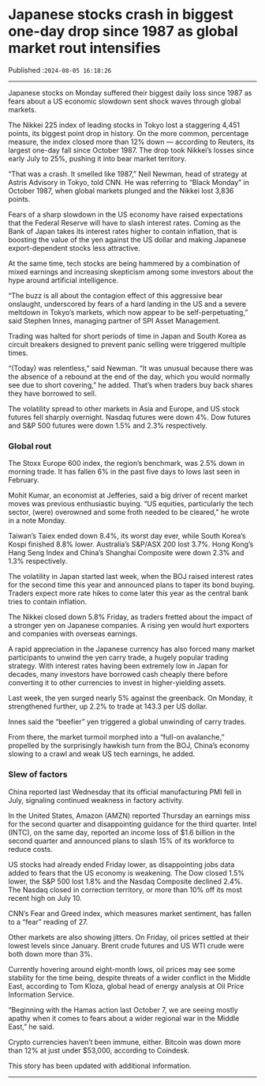 # Japanese stocks crash in biggest one-day drop since 1987 as global market rout intensifies

Published :`2024-08-05 16:18:26`

---

Japanese stocks on Monday suffered their biggest daily loss since 1987 as fears about a US economic slowdown sent shock waves through global markets.

The Nikkei 225 index of leading stocks in Tokyo lost a staggering 4,451 points, its biggest point drop in history. On the more common, percentage measure, the index closed more than 12% down — according to Reuters, its largest one-day fall since October 1987. The drop took Nikkei’s losses since early July to 25%, pushing it into bear market territory.

“That was a crash. It smelled like 1987,” Neil Newman, head of strategy at Astris Advisory in Tokyo, told CNN. He was referring to “Black Monday” in October 1987, when global markets plunged and the Nikkei lost 3,836 points.

Fears of a sharp slowdown in the US economy have raised expectations that the Federal Reserve will have to slash interest rates. Coming as the Bank of Japan takes its interest rates higher to contain inflation, that is boosting the value of the yen against the US dollar and making Japanese export-dependent stocks less attractive.

At the same time, tech stocks are being hammered by a combination of mixed earnings and increasing skepticism among some investors about the hype around artificial intelligence.

“The buzz is all about the contagion effect of this aggressive bear onslaught, underscored by fears of a hard landing in the US and a severe meltdown in Tokyo’s markets, which now appear to be self-perpetuating,” said Stephen Innes, managing partner of SPI Asset Management.

Trading was halted for short periods of time in Japan and South Korea as circuit breakers designed to prevent panic selling were triggered multiple times.

“(Today) was relentless,” said Newman. “It was unusual because there was the absence of a rebound at the end of the day, which you would normally see due to short covering,” he added. That’s when traders buy back shares they have borrowed to sell.

The volatility spread to other markets in Asia and Europe, and US stock futures fell sharply overnight. Nasdaq futures were down 4%. Dow futures and S&P 500 futures were down 1.5% and 2.3% respectively.

### Global rout

The Stoxx Europe 600 index, the region’s benchmark, was 2.5% down in morning trade. It has fallen 6% in the past five days to lows last seen in February.

Mohit Kumar, an economist at Jefferies, said a big driver of recent market moves was previous enthusiastic buying. “US equities, particularly the tech sector, (were) overowned and some froth needed to be cleared,” he wrote in a note Monday.

Taiwan’s Taiex ended down 8.4%, its worst day ever, while South Korea’s Kospi finished 8.8% lower. Australia’s S&P/ASX 200 lost 3.7%. Hong Kong’s Hang Seng Index and China’s Shanghai Composite were down 2.3% and 1.3% respectively.

The volatility in Japan started last week, when the BOJ raised interest rates for the second time this year and announced plans to taper its bond buying. Traders expect more rate hikes to come later this year as the central bank tries to contain inflation.

The Nikkei closed down 5.8% Friday, as traders fretted about the impact of a stronger yen on Japanese companies. A rising yen would hurt exporters and companies with overseas earnings.

A rapid appreciation in the Japanese currency has also forced many market participants to unwind the yen carry trade, a hugely popular trading strategy. With interest rates having been extremely low in Japan for decades, many investors have borrowed cash cheaply there before converting it to other currencies to invest in higher-yielding assets.

Last week, the yen surged nearly 5% against the greenback. On Monday, it strengthened further, up 2.2% to trade at 143.3 per US dollar.

Innes said the “beefier” yen triggered a global unwinding of carry trades.

From there, the market turmoil morphed into a “full-on avalanche,” propelled by the surprisingly hawkish turn from the BOJ, China’s economy slowing to a crawl and weak US tech earnings, he added.

### Slew of factors

China reported last Wednesday that its official manufacturing PMI fell in July, signaling continued weakness in factory activity.

In the United States, Amazon (AMZN) reported Thursday an earnings miss for the second quarter and disappointing guidance for the third quarter. Intel (INTC), on the same day, reported an income loss of $1.6 billion in the second quarter and announced plans to slash 15% of its workforce to reduce costs.

US stocks had already ended Friday lower, as disappointing jobs data added to fears that the US economy is weakening. The Dow closed 1.5% lower, the S&P 500 lost 1.8% and the Nasdaq Composite declined 2.4%. The Nasdaq closed in correction territory, or more than 10% off its most recent high on July 10.

CNN’s Fear and Greed index, which measures market sentiment, has fallen to a “fear” reading of 27.

Other markets are also showing jitters. On Friday, oil prices settled at their lowest levels since January. Brent crude futures and US WTI crude were both down more than 3%.

Currently hovering around eight-month lows, oil prices may see some stability for the time being, despite threats of a wider conflict in the Middle East, according to Tom Kloza, global head of energy analysis at Oil Price Information Service.

“Beginning with the Hamas action last October 7, we are seeing mostly apathy when it comes to fears about a wider regional war in the Middle East,” he said.

Crypto currencies haven’t been immune, either. Bitcoin was down more than 12% at just under $53,000, according to Coindesk.

This story has been updated with additional information.

---

